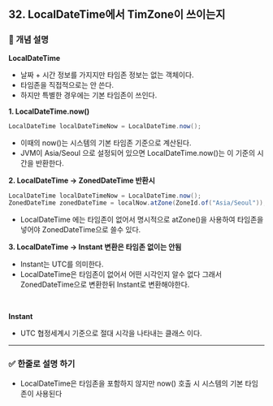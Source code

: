 ## 32. LocalDateTime에서 TimZone이 쓰이는지

### 🧠 개념 설명
**LocalDateTime**
- 날짜 + 시간 정보를 가지지만 타임존 정보는 없는 객체이다.
- 타임존을 직접적으로는 안 쓴다.
- 하지만 특별한 경우에는 기본 타임존이 쓰인다.

**1. LocalDateTime.now()**
```java
LocalDateTime localDateTimeNow = LocalDateTime.now();
```
- 이때의 now()는 시스템의 기본 타임존 기준으로 계산된다.
- JVM이 Asia/Seoul 으로 설정되어 있으면 LocalDateTime.now()는 이 기준의 시간을 반환한다.

**2. LocalDateTime -> ZonedDateTime 반환시**
```java
LocalDateTime localDateTimeNow = LocalDateTime.now();
ZonedDateTime zonedDateTime = localNow.atZone(ZoneId.of("Asia/Seoul"));
```
- LocalDateTime 에는 타임존이 없어서 명시적으로 atZone()을 사용하여 타임존을 넣어야 ZonedDateTime으로 쓸수 있다.

**3. LocalDateTime -> Instant 변환은 타임존 없이는 안됨**
- Instant는 UTC를 의미한다.
- LocalDateTime은 타임존이 없어서 어떤 시각인지 알수 없다 그래서 ZonedDateTime으로 변환한뒤 Instant로 변환해야한다.


<br/>

**Instant**

- UTC 협정세계시 기준으로 절대 시각을 나타내는 클래스 이다.



---
### ✅ 한줄로 설명 하기
- LocalDateTime은 타임존을 포함하지 않지만 now() 호출 시 시스템의 기본 타임존이 사용된다

